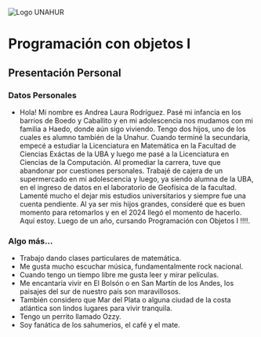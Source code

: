 ![Logo UNAHUR](./UNAHUR.png)

# Programación con objetos I
## Presentación Personal

### Datos Personales
- Hola! Mi nombre es Andrea Laura Rodríguez. Pasé mi infancia en los barrios de Boedo y Caballito y en mi adolescencia nos mudamos con mi familia a Haedo, donde aún sigo viviendo.
Tengo dos hijos, uno de los cuales es alumno también de la Unahur.
Cuando terminé la secundaria, empecé a estudiar la Licenciatura en Matemática en la Facultad de Ciencias Exáctas de la UBA y luego me pasé a la Licenciatura en Ciencias de la Computación. Al promediar la carrera, tuve que abandonar por cuestiones personales.
Trabajé de cajera de un supermercado en mi adolescencia y luego, ya siendo alumna de la UBA, en el ingreso de datos en el laboratorio de Geofísica de la facultad.
Lamenté mucho el dejar mis estudios universitarios y siempre fue una cuenta pendiente. Al ya ser mis hijos grandes, consideré que es buen momento para retomarlos y en el 2024 llegó el momento de hacerlo.
Aquí estoy. Luego de un año, cursando Programación con Objetos I !!!!.

### Algo más...
- Trabajo dando clases particulares de matemática.
- Me gusta mucho escuchar música, fundamentalmente rock nacional.
- Cuando tengo un tiempo libre me gusta leer y mirar películas.
- Me encantaría vivir en El Bolsón o en San Martín de los Andes, los paisajes del sur de nuestro país son maravillosos.
- También considero que Mar del Plata o alguna ciudad de la costa atlántica son lindos lugares para vivir tranquila.
- Tengo un perrito llamado Ozzy.
- Soy fanática de los sahumerios, el café y el mate.

  
